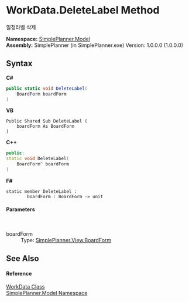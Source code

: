 # WorkData.DeleteLabel Method 
 

일정라벨 삭제

**Namespace:**&nbsp;<a href="69154b3e-94f5-3ded-5607-f19f1dffa32f">SimplePlanner.Model</a><br />**Assembly:**&nbsp;SimplePlanner (in SimplePlanner.exe) Version: 1.0.0.0 (1.0.0.0)

## Syntax

**C#**<br />
``` C#
public static void DeleteLabel(
	BoardForm boardForm
)
```

**VB**<br />
``` VB
Public Shared Sub DeleteLabel ( 
	boardForm As BoardForm
)
```

**C++**<br />
``` C++
public:
static void DeleteLabel(
	BoardForm^ boardForm
)
```

**F#**<br />
``` F#
static member DeleteLabel : 
        boardForm : BoardForm -> unit 

```


#### Parameters
&nbsp;<dl><dt>boardForm</dt><dd>Type: <a href="2598ddfb-2bdf-db1b-81e6-4716d956b3d2">SimplePlanner.View.BoardForm</a><br /></dd></dl>

## See Also


#### Reference
<a href="d936527b-961a-1a6b-8b0f-401282ea6309">WorkData Class</a><br /><a href="69154b3e-94f5-3ded-5607-f19f1dffa32f">SimplePlanner.Model Namespace</a><br />